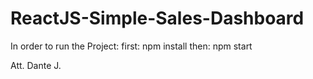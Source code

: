 # ReactJS-Simple-Sales-Dashboard

In order to run the Project:
first: npm install
then:  npm start

Att. 
Dante J.
